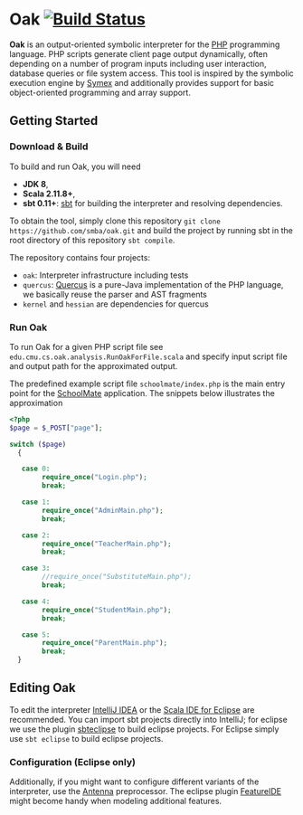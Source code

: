 # Oak [![Build Status](https://travis-ci.org/smba/oak.svg?branch=master)](https://travis-ci.org/smba/oak)

**Oak** is an output-oriented symbolic interpreter for the [PHP](http://php.net/) programming language. PHP scripts generate client page output dynamically, often depending on a number of program inputs including user interaction, database queries or file system access. This tool is inspired by the symbolic execution engine by [Symex](https://github.com/git1997/VarAnalysis) and additionally provides support for basic object-oriented programming and array support.

## Getting Started
### Download & Build
To build and run Oak, you will need
* **JDK 8**,
* **Scala 2.11.8+**,
* **sbt 0.11+**: [sbt](http://www.scala-sbt.org/index.html) for building the interpreter and resolving dependencies.

To obtain the tool, simply clone this repository ```git clone https://github.com/smba/oak.git``` and build the project by running sbt in the root directory of this repository ```sbt compile```.

The repository contains four projects:
* `oak`: Interpreter infrastructure including tests
* `quercus`: [Quercus](http://quercus.caucho.com/) is a pure-Java implementation of the PHP language, we basically reuse the parser and AST fragments
* `kernel` and `hessian` are dependencies for quercus

### Run Oak
To run Oak for a given PHP script file see ```edu.cmu.cs.oak.analysis.RunOakForFile.scala``` and specify input script file and output path for the approximated output. 

The predefined example script file `schoolmate/index.php` is the main entry point for the [SchoolMate](https://sourceforge.net/projects/schoolmate/) application. The snippets below illustrates the approximation

```php
<?php
$page = $_POST["page"];

switch ($page)
  {

   case 0:
		require_once("Login.php");
		break;

   case 1:
		require_once("AdminMain.php");
		break;

   case 2:
		require_once("TeacherMain.php");
		break;

   case 3:
		//require_once("SubstituteMain.php");
		break;

   case 4:
		require_once("StudentMain.php");
		break;

   case 5:
		require_once("ParentMain.php");
		break;
  }
```

## Editing Oak
To edit the interpreter [IntelliJ IDEA](https://www.jetbrains.com/idea/) or the [Scala IDE for Eclipse](http://scala-ide.org/) are recommended. You can import sbt projects directly into IntelliJ; for eclipse we use the plugin [sbteclipse](https://github.com/typesafehub/sbteclipse) to build eclipse projects. For Eclipse simply use ```sbt eclipse``` to build eclipse projects.

### Configuration (Eclipse only)
Additionally, if you might want to configure different variants of the interpreter, use the [Antenna](http://antenna.sourceforge.net/wtkpreprocess.php#eclipse_plugin) preprocessor. The eclipse plugin [FeatureIDE](http://wwwiti.cs.uni-magdeburg.de/iti_db/research/featureide/) might become handy when modeling additional features.
